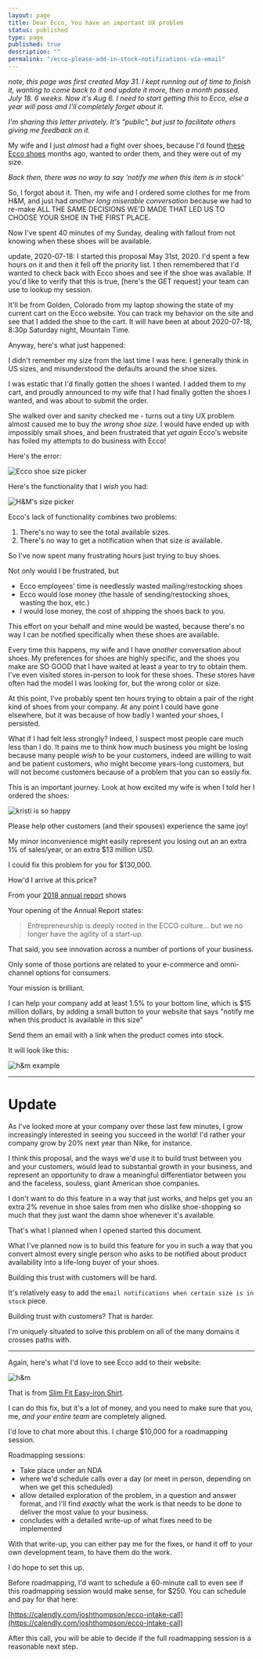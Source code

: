 ```yaml
---
layout: page
title: Dear Ecco, You have an important UX problem
status: published
type: page
published: true
description: ""
permalink: "/ecco-please-add-in-stock-notifications-via-email"
---
```


_note, this page was first created May 31. I kept running out of time to finish it, wanting to come back to it and update it more, then a month passed. July 18. 6 weeks. Now it's Aug 6. I need to start getting this to Ecco, else a year will pass and I'll completely forget about it._

_I'm sharing this letter privately. It's "public", but just to facilitate others giving me feedback on it._


My wife and I just _almost_ had a fight over shoes, because I'd found [these Ecco shoes](https://us.ecco.com/ecco-collin-2.0-sneaker-536274.html?dwvar_536274_color=52664&dwvar_536274_size=39) months ago, wanted to order them, and they were out of my size. 

_Back then, there was no way to say 'notify me when this item is in stock'_

So, I forgot about it. Then, my wife and I ordered some clothes for me from H&M, and just had _another long miserable conversation_ because we had to re-make ALL THE SAME DECISIONS WE'D MADE THAT LED US TO CHOOSE YOUR SHOE IN THE FIRST PLACE.

Now I've spent 40 minutes of my Sunday, dealing with fallout from not knowing when these shoes will be available.

<!-- 2020-07-18 update -->

update, 2020-07-18: I started this proposal May 31st, 2020. I'd spent a few hours on it and then it fell off the priority list. I then remembered that I'd wanted to check back with Ecco shoes and see if the shoe was available. If you'd like to verify that this is true, [here's the GET request] your team can use to lookup my session. 

It'll be from Golden, Colorado from my laptop showing the state of my current cart on the Ecco website. You can track my behavior on the site and see that I added the shoe to the cart. It will have been at about 2020-07-18, 8:30p Saturday night, Mountain Time.

Anyway, here's what just happened:

I didn't remember my size from the last time I was here. I generally think in US sizes, and misunderstood the defaults around the shoe sizes.

I was estatic that I'd finally gotten the shoes I wanted. I added them to my cart, and proudly announced to my wife that I had finally gotten the shoes I wanted, and was about to submit the order.

She walked over and sanity checked me - turns out a tiny UX problem almost caused me to buy _the wrong shoe size_. I would have ended up with impossibly small shoes, and been frustrated that _yet again_ Ecco's website has foiled my attempts to do business with Ecco! 

Here's the error:

![Ecco shoe size picker](/images/2020-07-18-ecco-size-chooser.jpg)

Here's the functionality that I _wish_ you had:

![H&M's size picker](/images/2020-07-18-ecco-hm-size-guide.jpg)

Ecco's lack of functionality combines two problems:

1. There's no way to see the total available sizes. 
2. There's no way to get a notification when that size _is_ available.

So I've now spent many frustrating hours just trying to buy shoes. 

Not only would I be frustrated, but 
- Ecco employees' time is needlessly wasted mailing/restocking shoes
- Ecco would lose money (the hassle of sending/restocking shoes, wasting the box, etc.)
- _I_ would lose money, the cost of shipping the shoes back to you. 

This effort on your behalf and mine would be wasted, because there's no way I can be notified specifically when these shoes are available. 

Every time this happens, my wife and I have _another_ conversation about shoes. My preferences for shoes are highly specific, and the shoes you make are SO GOOD that I have waited at least a year to try to obtain them. I've even visited stores in-person to look for these shoes. These stores have often had the model I was looking for, but the wrong color or size. 

At this point, I've probably spent ten hours trying to obtain a pair of the right kind of shoes from your company. At any point I could have gone elsewhere, but it was because of how badly I wanted _your_ shoes, I persisted. 

What if I had felt less strongly? Indeed, I suspect most people care much less than I do. It pains me to think how much business you might be losing because many people _wish_ to be your customers, indeed are willing to wait and be patient customers, who might become years-long customers, but will not become customers because of a problem that you can so easily fix.

This is an important journey. Look at how excited my wife is when I told her I ordered the shoes:

![kristi is so happy](/images/2020-07-18-ecco-text-conversation-with-kristi.jpg)

Please help other customers (and their spouses) experience the same joy!

<!-- end 2020-07-18 update -->

My minor inconvenience might easily represent you losing out an an extra 1% of sales/year, or an extra $13 million USD.

I could fix this problem for you for $130,000. 

How'd I arrive at this price?

From your [2018 annual report](http://media.ecco.com/GroupCommunication/ECCO-Annual-Report-2018/#/) shows 

Your opening of the Annual Report states:

> Entrepreneurship is deeply rooted in the ECCO culture... but we no longer have the agility of a start-up. 

That said, you see innovation across a number of portions of your business. 

Only some of those portions are related to your e-commerce and omni-channel options for consumers.


Your mission is brilliant. 

I can help your company add at least 1.5% to your bottom line, which is $15 million dollars, by adding a small button to your website that says "notify me when this product is available in this size"

Send them an email with a link when the product comes into stock. 

It will look like this:

![h&m example](https://p64.f2.n0.cdn.getcloudapp.com/items/5zuXgmLx/Screen%20Recording%202020-05-31%20at%2007.48%20PM.gif?v=df86705d6cfb137e93fbdc3234b035fa)

------------------------------------

# Update

As I've looked more at your company over these last few minutes, I grow increasingly interested in seeing you succeed in the world! I'd rather your company grow by 20% next year than Nike, for instance. 

I think this proposal, and the ways we'd use it to build trust between you and your customers, would lead to substantial growth in your business, and represent an opportunity to draw a meaningful differentiator between you and the faceless, souless, giant American shoe companies. 

I don't want to do this feature in a way that just works, and helps get you an extra 2% revenue in shoe sales from men who dislike shoe-shopping so much that they just want the damn shoe whenever it's available. 

That's what I planned when I opened started this document.

What I've planned now is to build this feature for you in such a way that you convert almost every single person who asks to be notified about product availability into a life-long buyer of your shoes.

Building this trust with customers will be hard. 

It's relatively easy to add the `email notifications when certain size is in stock` piece.

Building trust with customers? That is harder.

I'm uniquely situated to solve this problem on all of the many domains it crosses paths with. 

----------------------

Again, here's what I'd love to see Ecco add to their website:

![h&m](https://p64.f2.n0.cdn.getcloudapp.com/items/5zuXgmLx/Screen%20Recording%202020-05-31%20at%2007.48%20PM.gif?v=df86705d6cfb137e93fbdc3234b035fa)

That is from [Slim Fit Easy-iron Shirt](https://www2.hm.com/en_us/productpage.0781758003.html). 

I can do this fix, but it's a lot of money, and you need to make sure that you, me, _and your entire team_ are completely aligned.

I'd love to chat more about this. I charge $10,000 for a roadmapping session.

Roadmapping sessions:
- Take place under an NDA
- where we'd schedule calls over a day (or meet in person, depending on when we get this scheduled)
- allow detailed exploration of the problem, in a question and answer format, and I'll find _exactly_ what the work is that needs to be done to deliver the most value to your business. 
- concludes with a detailed write-up of what fixes need to be implemented

With that write-up, you can either pay me for the fixes, or hand it off to your own development team, to have them do the work. 

I do hope to set this up. 

Before roadmapping, I'd want to schedule a 60-minute call to even see if this roadmapping session would make sense, for $250. You can schedule and pay for that  here: 

[https://calendly.com/joshthompson/ecco-intake-call](https://calendly.com/joshthompson/ecco-intake-call)

After this call, you will be able to decide if the full roadmapping session is a reasonable next step.


